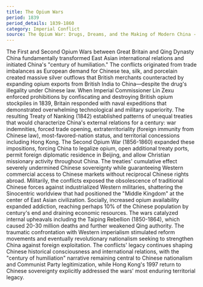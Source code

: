 ```yaml
---
title: The Opium Wars
period: 1839
period_details: 1839-1860
category: Imperial Conflict
source: The Opium War: Drugs, Dreams, and the Making of Modern China - Julia Lovell
---
```

The First and Second Opium Wars between Great Britain and Qing Dynasty China fundamentally transformed East Asian international relations and initiated China's "century of humiliation." The conflicts originated from trade imbalances as European demand for Chinese tea, silk, and porcelain created massive silver outflows that British merchants counteracted by expanding opium exports from British India to China—despite the drug's illegality under Chinese law. When Imperial Commissioner Lin Zexu enforced prohibitions by confiscating and destroying British opium stockpiles in 1839, Britain responded with naval expeditions that demonstrated overwhelming technological and military superiority. The resulting Treaty of Nanking (1842) established patterns of unequal treaties that would characterize China's external relations for a century: war indemnities, forced trade opening, extraterritoriality (foreign immunity from Chinese law), most-favored-nation status, and territorial concessions including Hong Kong. The Second Opium War (1856-1860) expanded these impositions, forcing China to legalize opium, open additional treaty ports, permit foreign diplomatic residence in Beijing, and allow Christian missionary activity throughout China. The treaties' cumulative effect severely undermined Chinese sovereignty while guaranteeing Western commercial access to Chinese markets without reciprocal Chinese rights abroad. Militarily, the conflicts exposed the obsolescence of traditional Chinese forces against industrialized Western militaries, shattering the Sinocentric worldview that had positioned the "Middle Kingdom" at the center of East Asian civilization. Socially, increased opium availability expanded addiction, reaching perhaps 10% of the Chinese population by century's end and draining economic resources. The wars catalyzed internal upheavals including the Taiping Rebellion (1850-1864), which caused 20-30 million deaths and further weakened Qing authority. The traumatic confrontation with Western imperialism stimulated reform movements and eventually revolutionary nationalism seeking to strengthen China against foreign exploitation. The conflicts' legacy continues shaping Chinese historical consciousness and international relations, with the "century of humiliation" narrative remaining central to Chinese nationalism and Communist Party legitimization, while Hong Kong's 1997 return to Chinese sovereignty explicitly addressed the wars' most enduring territorial legacy. 